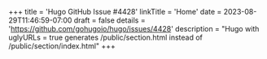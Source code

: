+++
title = 'Hugo GitHub Issue #4428'
linkTitle = 'Home'
date = 2023-08-29T11:46:59-07:00
draft = false
details = 'https://github.com/gohugoio/hugo/issues/4428'
description = "Hugo with uglyURLs = true generates /public/section.html instead of /public/section/index.html"
+++
